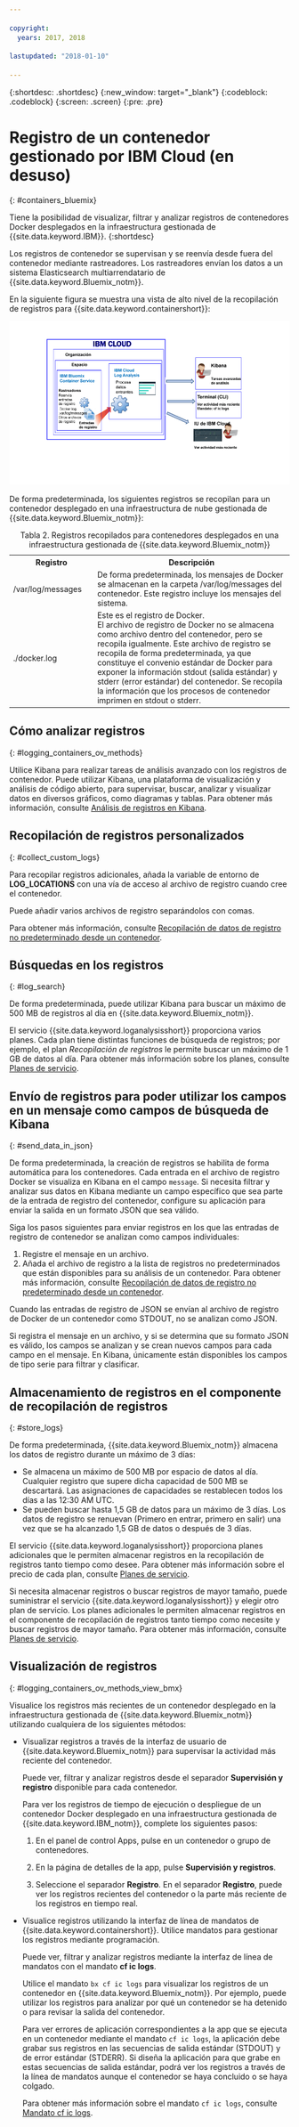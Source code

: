 ```yaml
---

copyright:
  years: 2017, 2018

lastupdated: "2018-01-10"

---
```


{:shortdesc: .shortdesc}
{:new_window: target="_blank"}
{:codeblock: .codeblock}
{:screen: .screen}
{:pre: .pre}


# Registro de un contenedor gestionado por IBM Cloud (en desuso)
{: #containers_bluemix}

Tiene la posibilidad de visualizar, filtrar y analizar registros de contenedores Docker desplegados en la infraestructura gestionada de {{site.data.keyword.IBM}}. {:shortdesc}

Los registros de contenedor se supervisan y se reenvía desde fuera del contenedor mediante rastreadores. Los rastreadores envían los datos a un sistema Elasticsearch multiarrendatario de {{site.data.keyword.Bluemix_notm}}.

En la siguiente figura se muestra una vista de alto nivel de la recopilación de registros para {{site.data.keyword.containershort}}:

![Visión general de los componente de contenedores desplegados en la infraestructura gestionada por {{site.data.keyword.Bluemix_notm}}](images/container_bmx.gif "Visión general de los componentes de contenedores desplegados en la infraestructura gestionada por {{site.data.keyword.Bluemix_notm}}")

De forma predeterminada, los siguientes registros se recopilan para un contenedor desplegado en una infraestructura de nube gestionada de {{site.data.keyword.Bluemix_notm}}:

<table>
  <caption>Tabla 2. Registros recopilados para contenedores desplegados en una infraestructura gestionada de {{site.data.keyword.Bluemix_notm}}</caption>
  <tbody>
    <tr>
      <th align="center">Registro</th>
      <th align="center">Descripción</th>
    </tr>
    <tr>
      <td align="left" width="30%">/var/log/messages</td>
      <td align="left" width="70%"> De forma predeterminada, los mensajes de Docker se almacenan en la carpeta /var/log/messages del contenedor. Este registro incluye los mensajes del sistema.
      </td>
    </tr>
    <tr>
      <td align="left">./docker.log</td>
      <td align="left">Este es el registro de Docker. <br> El archivo de registro de Docker no se almacena como archivo dentro del contenedor, pero se recopila igualmente. Este archivo de registro se recopila de forma predeterminada, ya que constituye el convenio estándar de Docker para exponer la información
stdout (salida estándar) y stderr (error estándar) del contenedor. Se recopila la información que los procesos de contenedor imprimen en stdout o stderr. 
      </td>
     </tr>
  </tbody>
</table>




## Cómo analizar registros
{: #logging_containers_ov_methods}

Utilice Kibana para realizar tareas de análisis avanzado con los registros de contenedor. Puede utilizar Kibana, una plataforma de visualización y análisis de código abierto, para supervisar, buscar, analizar y visualizar datos en diversos gráficos, como diagramas y tablas. Para obtener más información, consulte [Análisis de registros en Kibana](/docs/services/CloudLogAnalysis/kibana/analyzing_logs_Kibana.html#analyzing_logs_Kibana).


## Recopilación de registros personalizados
{: #collect_custom_logs}

Para recopilar registros adicionales, añada la variable de entorno de **LOG_LOCATIONS** con una vía de acceso al archivo de registro cuando cree el contenedor. 

Puede añadir varios archivos de registro separándolos con comas. 

Para obtener más información, consulte [Recopilación de datos de registro no predeterminado desde un contenedor](logging_containers_other_logs.html#logging_containers_collect_data).


## Búsquedas en los registros
{: #log_search}

De forma predeterminada, puede utilizar Kibana para buscar un máximo de 500 MB de registros al día en {{site.data.keyword.Bluemix_notm}}. 

El servicio {{site.data.keyword.loganalysisshort}} proporciona varios planes. Cada plan tiene distintas funciones de búsqueda de registros; por ejemplo, el plan *Recopilación de registros* le permite buscar un máximo de 1 GB de datos al día. Para obtener más información sobre los planes, consulte [Planes de servicio](/docs/services/CloudLogAnalysis/log_analysis_ov.html#plans).


## Envío de registros para poder utilizar los campos en un mensaje como campos de búsqueda de Kibana
{: #send_data_in_json}

De forma predeterminada, la creación de registros se habilita de forma automática para los contenedores. Cada entrada en el archivo de registro Docker se visualiza en Kibana en el campo `message`. Si necesita filtrar y analizar sus datos en Kibana mediante un campo específico que sea parte de la entrada de registro del contenedor, configure su aplicación para enviar la salida en un formato JSON que sea válido.

Siga los pasos siguientes para enviar registros en los que las entradas de registro de contenedor se analizan como campos individuales: 

1. Registre el mensaje en un archivo. 
2. Añada el archivo de registro a la lista de registros no predeterminados que están disponibles para su análisis de un contenedor. Para obtener más información, consulte [Recopilación de datos de registro no predeterminado desde un contenedor](logging_containers_other_logs.html#logging_containers_collect_data). 
    
Cuando las entradas de registro de JSON se envían al archivo de registro de Docker de un contenedor como STDOUT, no se analizan como JSON. 
    
Si registra el mensaje en un archivo, y si se determina que su formato JSON es válido, los campos se analizan y se crean nuevos campos para cada campo en el mensaje. En Kibana, únicamente están disponibles los campos de tipo serie para filtrar y clasificar.

## Almacenamiento de registros en el componente de recopilación de registros
{: #store_logs}

De forma predeterminada, {{site.data.keyword.Bluemix_notm}} almacena los datos de registro durante un máximo de 3 días:   

* Se almacena un máximo de 500 MB por espacio de datos al día. Cualquier registro que supere dicha capacidad de 500 MB se descartará. Las asignaciones de capacidades se restablecen todos los días a las 12:30 AM UTC.
* Se pueden buscar hasta 1,5 GB de datos para un máximo de 3 días. Los datos de registro se renuevan (Primero en entrar, primero en salir) una vez que se ha alcanzado 1,5 GB de datos o después de 3 días.

El servicio {{site.data.keyword.loganalysisshort}} proporciona planes adicionales que le permiten almacenar registros en la recopilación de registros tanto tiempo como desee. Para obtener más información sobre el precio de cada plan, consulte [Planes de servicio](/docs/services/CloudLogAnalysis/log_analysis_ov.html#plans).

Si necesita almacenar registros o buscar registros de mayor tamaño, puede suministrar el servicio {{site.data.keyword.loganalysisshort}} y elegir otro plan de servicio. Los planes adicionales le permiten almacenar registros en el componente de recopilación de registros tanto tiempo como necesite y buscar registros de mayor tamaño. Para obtener más información, consulte [Planes de servicio](/docs/services/CloudLogAnalysis/log_analysis_ov.html#plans).


## Visualización de registros
{: #logging_containers_ov_methods_view_bmx}

Visualice los registros más recientes de un contenedor desplegado en la infraestructura gestionada de {{site.data.keyword.Bluemix_notm}} utilizando cualquiera de los siguientes métodos:

* Visualizar registros a través de la interfaz de usuario de {{site.data.keyword.Bluemix_notm}} para supervisar la actividad más reciente del contenedor.
    
    Puede ver, filtrar y analizar registros desde el separador **Supervisión y registro** disponible para cada contenedor. 
	
	Para ver los registros de tiempo de ejecución o despliegue de un contenedor Docker desplegado en una infraestructura gestionada de {{site.data.keyword.IBM_notm}}, complete los siguientes pasos:

    1. En el panel de control Apps, pulse en un contenedor o grupo de contenedores. 
    
    2. En la página de detalles de la app, pulse **Supervisión y registros**.

    3. Seleccione el separador **Registro**. En el separador **Registro**, puede ver los registros recientes del contenedor o la parte más reciente de los registros en tiempo real. 
	
* Visualice registros utilizando la interfaz de línea de mandatos de {{site.data.keyword.containershort}}. Utilice mandatos para gestionar los registros mediante programación.
    
    Puede ver, filtrar y analizar registros mediante la interfaz de línea de mandatos con el mandato **cf ic logs**. 
	
	Utilice el mandato `bx cf ic logs` para visualizar los registros de un contenedor en {{site.data.keyword.Bluemix_notm}}. Por ejemplo, puede utilizar los registros para analizar por qué un contenedor se ha detenido o para revisar la salida del contenedor. 
	
	Para ver errores de aplicación correspondientes a la app que se ejecuta en un contenedor mediante el mandato `cf ic logs`, la aplicación debe grabar sus registros en las secuencias de salida estándar (STDOUT) y de error estándar (STDERR). Si diseña la aplicación para que grabe en estas secuencias de salida estándar, podrá ver los registros a través de la línea de mandatos aunque el contenedor se haya concluido o se haya colgado.

    Para obtener más información sobre el mandato `cf ic logs`, consulte [Mandato cf ic logs](/docs/containers/container_cli_reference_cfic.html#container_cli_reference_cfic__logs).



